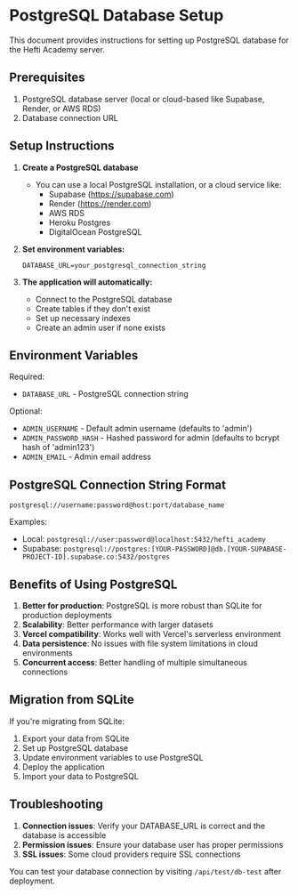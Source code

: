 # PostgreSQL Database Setup

This document provides instructions for setting up PostgreSQL database for the Hefti Academy server.

## Prerequisites

1. PostgreSQL database server (local or cloud-based like Supabase, Render, or AWS RDS)
2. Database connection URL

## Setup Instructions

1. **Create a PostgreSQL database**
   - You can use a local PostgreSQL installation, or a cloud service like:
     - Supabase (https://supabase.com)
     - Render (https://render.com)
     - AWS RDS
     - Heroku Postgres
     - DigitalOcean PostgreSQL

2. **Set environment variables:**
   ```
   DATABASE_URL=your_postgresql_connection_string
   ```

3. **The application will automatically:**
   - Connect to the PostgreSQL database
   - Create tables if they don't exist
   - Set up necessary indexes
   - Create an admin user if none exists

## Environment Variables

Required:
- `DATABASE_URL` - PostgreSQL connection string

Optional:
- `ADMIN_USERNAME` - Default admin username (defaults to 'admin')
- `ADMIN_PASSWORD_HASH` - Hashed password for admin (defaults to bcrypt hash of 'admin123')
- `ADMIN_EMAIL` - Admin email address

## PostgreSQL Connection String Format

```
postgresql://username:password@host:port/database_name
```

Examples:
- Local: `postgresql://user:password@localhost:5432/hefti_academy`
- Supabase: `postgresql://postgres:[YOUR-PASSWORD]@db.[YOUR-SUPABASE-PROJECT-ID].supabase.co:5432/postgres`

## Benefits of Using PostgreSQL

1. **Better for production**: PostgreSQL is more robust than SQLite for production deployments
2. **Scalability**: Better performance with larger datasets
3. **Vercel compatibility**: Works well with Vercel's serverless environment
4. **Data persistence**: No issues with file system limitations in cloud environments
5. **Concurrent access**: Better handling of multiple simultaneous connections

## Migration from SQLite

If you're migrating from SQLite:

1. Export your data from SQLite
2. Set up PostgreSQL database
3. Update environment variables to use PostgreSQL
4. Deploy the application
5. Import your data to PostgreSQL

## Troubleshooting

1. **Connection issues**: Verify your DATABASE_URL is correct and the database is accessible
2. **Permission issues**: Ensure your database user has proper permissions
3. **SSL issues**: Some cloud providers require SSL connections

You can test your database connection by visiting `/api/test/db-test` after deployment.